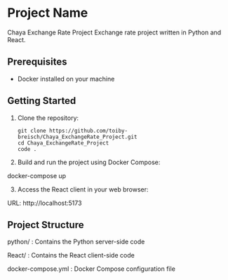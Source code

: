 # Project Name

  Chaya Exchange Rate Project
  Exchange rate project written in Python and React.

## Prerequisites
- Docker installed on your machine

## Getting Started

1. Clone the repository:
   ```בש
   git clone https://github.com/toiby-breisch/Chaya_ExchangeRate_Project.git
   cd Chaya_ExchangeRate_Project
   code .
2. Build and run the project using Docker Compose:

  docker-compose up

3. Access the React client in your web browser:

  URL:
  http://localhost:5173

  ## Project Structure

python/
: Contains the Python server-side code

React/
: Contains the React client-side code

docker-compose.yml
: Docker Compose configuration file
